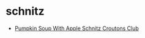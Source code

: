 # schnitz

 * [Pumpkin Soup With Apple Schnitz Croutons Club](../index/p/pumpkin-soup-with-apple-schnitz-croutons-21-club-13281.json)
